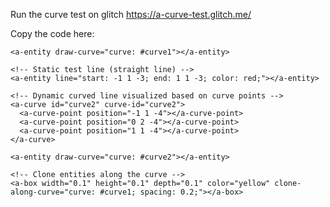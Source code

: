 Run the curve test on glitch https://a-curve-test.glitch.me/

Copy the code here:


<!DOCTYPE html>
<html>
<head>
  <title>A-Frame Curve and Sphere Test Scene</title>
  <script src="https://aframe.io/releases/1.5.0/aframe.min.js"></script>
  <script src="https://cdn.jsdelivr.net/gh/v5ma/v5ma.github.io@master/aframe-curve-component-2024/curve3May2024.js"></script>
</head>
<body>
  <a-scene>
    <!-- Define the curve with several points and attach the draw-curve component -->
    <a-curve id="curve1" curve-id="curve1">
      <a-curve-point position="-1 1 -3">
        <a-sphere radius="0.1" color="green"></a-sphere>
      </a-curve-point>
      <a-curve-point position="-0.7 1.7 -3">
        <a-sphere radius="0.1" color="green"></a-sphere>
      </a-curve-point>
      <a-curve-point position="0 2 -3">
        <a-sphere radius="0.1" color="green"></a-sphere>
      </a-curve-point>
      <a-curve-point position="0.7 1.7 -3">
        <a-sphere radius="0.1" color="green"></a-sphere>
      </a-curve-point>
      <a-curve-point position="1 1 -3">
        <a-sphere radius="0.1" color="green"></a-sphere>
      </a-curve-point>
      <a-curve-point position="1.4 2 -3">
        <a-sphere radius="0.1" color="green"></a-sphere>
      </a-curve-point>
    </a-curve>

    <a-entity draw-curve="curve: #curve1"></a-entity>

    <!-- Static test line (straight line) -->
    <a-entity line="start: -1 1 -3; end: 1 1 -3; color: red;"></a-entity>

    <!-- Dynamic curved line visualized based on curve points -->
    <a-curve id="curve2" curve-id="curve2">
      <a-curve-point position="-1 1 -4"></a-curve-point>
      <a-curve-point position="0 2 -4"></a-curve-point>
      <a-curve-point position="1 1 -4"></a-curve-point>
    </a-curve>

    <a-entity draw-curve="curve: #curve2"></a-entity>

    <!-- Clone entities along the curve -->
    <a-box width="0.1" height="0.1" depth="0.1" color="yellow" clone-along-curve="curve: #curve1; spacing: 0.2;"></a-box>
  </a-scene>
</body>
</html>


